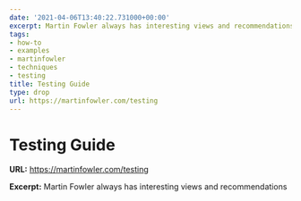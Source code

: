 ```yaml
---
date: '2021-04-06T13:40:22.731000+00:00'
excerpt: Martin Fowler always has interesting views and recommendations
tags:
- how-to
- examples
- martinfowler
- techniques
- testing
title: Testing Guide
type: drop
url: https://martinfowler.com/testing
---
```


# Testing Guide

**URL:** https://martinfowler.com/testing

**Excerpt:** Martin Fowler always has interesting views and recommendations
